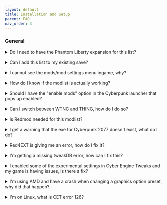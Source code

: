```yaml
---
layout: default
title: Installation and Setup
parent: FAQ
nav_order: 3
---
```


### General

<div style="margin-bottom: 1rem;"></div>
<details markdown="1">
<summary>Do I need to have the Phantom Liberty expansion for this list?</summary>

this is a test answer

</details>

<div style="margin-bottom: 1rem;"></div>
<details markdown="1">
<summary>Can I add this list to my existing save?</summary>

this is a test answer

</details>

<div style="margin-bottom: 1rem;"></div>
<details markdown="1">
<summary>I cannot see the mods/mod settings menu ingame, why?</summary>

this is a test answer

</details>

<div style="margin-bottom: 1rem;"></div>
<details markdown="1">
<summary>How do I know if the modlist is actually working?</summary>

this is a test answer

</details>

<div style="margin-bottom: 1rem;"></div>
<details markdown="1">
<summary>Should I have the "enable mods" option in the Cyberpunk launcher that pops up enabled?</summary>

this is a test answer

</details>

<div style="margin-bottom: 1rem;"></div>
<details markdown="1">
<summary>Can I switch between WTNC and THING, how do I do so?</summary>

this is a test answer

</details>

<div style="margin-bottom: 1rem;"></div>
<details markdown="1">
<summary>Is Redmod needed for this modlist?</summary>

this is a test answer

</details>

<div style="margin-bottom: 1rem;"></div>
<details markdown="1">
<summary>I get a warning that the exe for Cyberpunk 2077 doesn't exist, what do I do?</summary>

this is a test answer

</details>

<div style="margin-bottom: 1rem;"></div>
<details markdown="1">
<summary>Red4EXT is giving me an error, how do I fix it?</summary>

this is a test answer

</details>

<div style="margin-bottom: 1rem;"></div>
<details markdown="1">
<summary>I'm getting a missing tweakDB error, how can I fix this?</summary>

this is a test answer

</details>

<div style="margin-bottom: 1rem;"></div>
<details markdown="1">
<summary>I enabled some of the experimental settings in Cyber Engine Tweaks and my game is having issues, is there a fix?</summary>

this is a test answer

</details>

<div style="margin-bottom: 1rem;"></div>
<details markdown="1">
<summary>I'm using AMD and have a crash when changing a graphics option preset, why did that happen?</summary>

this is a test answer

</details>

<div style="margin-bottom: 1rem;"></div>
<details markdown="1">
<summary>I'm on Linux, what is CET error 126?</summary>

this is a test answer

</details>

<script>
document.querySelector('details').open = true;
</script>
